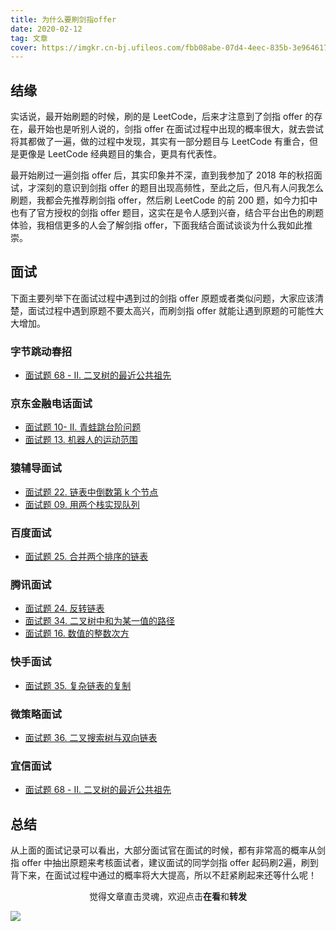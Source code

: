 ```yaml
---
title: 为什么要刷剑指offer
date: 2020-02-12
tag: 文章
cover: https://imgkr.cn-bj.ufileos.com/fbb08abe-07d4-4eec-835b-3e964617c60d.jpg
---
```


## 结缘

实话说，最开始刷题的时候，刷的是 LeetCode，后来才注意到了剑指 offer 的存在，最开始也是听别人说的，剑指 offer 在面试过程中出现的概率很大，就去尝试将其都做了一遍，做的过程中发现，其实有一部分题目与 LeetCode 有重合，但是更像是 LeetCode 经典题目的集合，更具有代表性。

最开始刷过一遍剑指 offer 后，其实印象并不深，直到我参加了 2018 年的秋招面试，才深刻的意识到剑指 offer 的题目出现高频性，至此之后，但凡有人问我怎么刷题，我都会先推荐刷剑指 offer，然后刷 LeetCode 的前 200 题，如今力扣中也有了官方授权的剑指 offer 题目，这实在是令人感到兴奋，结合平台出色的刷题体验，我相信更多的人会了解剑指 offer，下面我结合面试谈谈为什么我如此推崇。

## 面试

下面主要列举下在面试过程中遇到过的剑指 offer 原题或者类似问题，大家应该清楚，面试过程中遇到原题不要太高兴，而刷剑指 offer 就能让遇到原题的可能性大大增加。

### 字节跳动春招

- [面试题 68 - II. 二叉树的最近公共祖先](https://leetcode-cn.com/problems/er-cha-shu-de-zui-jin-gong-gong-zu-xian-lcof/)

### 京东金融电话面试

- [面试题 10- II. 青蛙跳台阶问题](https://leetcode-cn.com/problems/qing-wa-tiao-tai-jie-wen-ti-lcof/)
- [面试题 13. 机器人的运动范围](https://leetcode-cn.com/problems/ji-qi-ren-de-yun-dong-fan-wei-lcof/)

### 猿辅导面试

- [面试题 22. 链表中倒数第 k 个节点](https://leetcode-cn.com/problems/lian-biao-zhong-dao-shu-di-kge-jie-dian-lcof/)
- [面试题 09. 用两个栈实现队列](https://leetcode-cn.com/problems/yong-liang-ge-zhan-shi-xian-dui-lie-lcof/)

### 百度面试

- [面试题 25. 合并两个排序的链表](https://leetcode-cn.com/problems/he-bing-liang-ge-pai-xu-de-lian-biao-lcof/)

### 腾讯面试

- [面试题 24. 反转链表](https://leetcode-cn.com/problems/fan-zhuan-lian-biao-lcof/)
- [面试题 34. 二叉树中和为某一值的路径](https://leetcode-cn.com/problems/er-cha-shu-zhong-he-wei-mou-yi-zhi-de-lu-jing-lcof/)
- [面试题 16. 数值的整数次方](https://leetcode-cn.com/problems/shu-zhi-de-zheng-shu-ci-fang-lcof/)

### 快手面试

- [面试题 35. 复杂链表的复制](https://leetcode-cn.com/problems/fu-za-lian-biao-de-fu-zhi-lcof/)

### 微策略面试

- [面试题 36. 二叉搜索树与双向链表](https://leetcode-cn.com/problems/er-cha-sou-suo-shu-yu-shuang-xiang-lian-biao-lcof/)

### 宜信面试

- [面试题 68 - II. 二叉树的最近公共祖先](https://leetcode-cn.com/problems/er-cha-shu-de-zui-jin-gong-gong-zu-xian-lcof/)

## 总结

从上面的面试记录可以看出，大部分面试官在面试的时候，都有非常高的概率从剑指 offer 中抽出原题来考核面试者，建议面试的同学剑指 offer 起码刷2遍，刷到背下来，在面试过程中通过的概率将大大提高，所以不赶紧刷起来还等什么呢！

<span style="display:block;text-align:center;">觉得文章直击灵魂，欢迎点击<strong>在看</strong>和<strong>转发</strong></span>

![](https://imgkr.cn-bj.ufileos.com/741c4d5c-cfb4-43d9-858b-146661b590df.gif)
